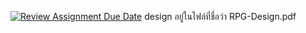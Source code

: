 [![Review Assignment Due Date](https://classroom.github.com/assets/deadline-readme-button-24ddc0f5d75046c5622901739e7c5dd533143b0c8e959d652212380cedb1ea36.svg)](https://classroom.github.com/a/DRqen68Y)
design อยู่ในไฟล์ที่ชื่อว่า RPG-Design.pdf
